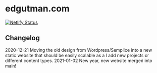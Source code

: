# edgutman.com

[![Netlify Status](https://api.netlify.com/api/v1/badges/149e0391-5c35-4ef9-9b1f-c8c79f94b240/deploy-status)](https://app.netlify.com/sites/edgutman/deploys)

## Changelog
2020-12-21  Moving the old design from Wordpress/Semplice into a new static website that should be easily scalable as a I add new projects or different content types.
2021-01-02  New year, new website merged into main!

